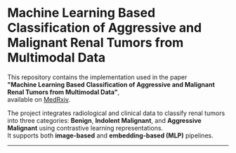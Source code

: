 # Machine Learning Based Classification of Aggressive and Malignant Renal Tumors from Multimodal Data

This repository contains the implementation used in the paper  
**"Machine Learning Based Classification of Aggressive and Malignant Renal Tumors from Multimodal Data"**,  
available on [MedRxiv](https://www.medrxiv.org/content/10.1101/2025.02.04.25321687v1.full.pdf).

The project integrates radiological and clinical data to classify renal tumors into three categories: **Benign**, **Indolent Malignant**, and **Aggressive Malignant** using contrastive learning representations.  
It supports both **image-based** and **embedding-based (MLP)** pipelines.

---




